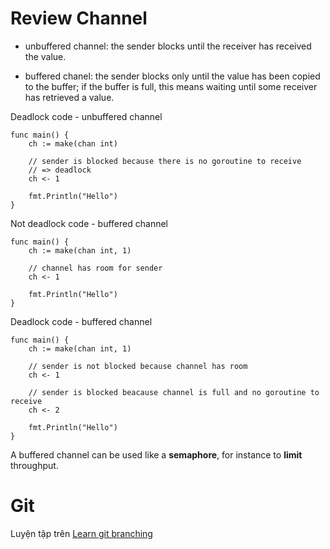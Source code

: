 # Review Channel

- unbuffered channel: the sender blocks until the receiver has received the value. 

- buffered chanel: the sender blocks only until the value has been copied to the buffer; if the buffer is full, this means waiting until some receiver has retrieved a value.

Deadlock code - unbuffered channel
```
func main() {
    ch := make(chan int)

    // sender is blocked because there is no goroutine to receive
    // => deadlock
    ch <- 1
    
    fmt.Println("Hello")
}
```

Not deadlock code - buffered channel
```
func main() {
    ch := make(chan int, 1)

    // channel has room for sender
    ch <- 1
    
    fmt.Println("Hello")
}
```

Deadlock code - buffered channel
```
func main() {
    ch := make(chan int, 1)

    // sender is not blocked because channel has room
    ch <- 1

    // sender is blocked beacause channel is full and no goroutine to receive
    ch <- 2
    
    fmt.Println("Hello")
}
```

A buffered channel can be used like a **semaphore**, for instance to **limit** throughput.

# Git

Luyện tập trên [Learn git branching](https://learngitbranching.js.org/)